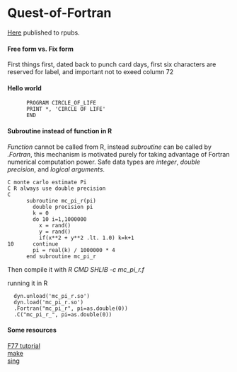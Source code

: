 # Quest-of-Fortran

[Here](https://rpubs.com/Mike/fortran_quest) published to rpubs.


#### Free form vs. Fix form

First things first, dated back to punch card days, first six characters
are reserved for label, and important not to exeed column 72

#### Hello world

          PROGRAM CIRCLE_OF_LIFE
          PRINT *, 'CIRCLE OF LIFE'
          END

#### Subroutine instead of function in R

*Function* cannot be called from R, instead *subroutine* can be called
by *.Fortran*, this mechanism is motivated purely for taking advantage
of Fortran numerical computation power. Safe data types are *integer*,
*double precision*, and *logical arguments*.


    C monte carlo estimate Pi
    C R always use double precision 
    C
          subroutine mc_pi_r(pi)
            double precision pi
            k = 0
            do 10 i=1,1000000
              x = rand()
              y = rand()
              if(x**2 + y**2 .lt. 1.0) k=k+1
    10      continue
            pi = real(k) / 1000000 * 4
          end subroutine mc_pi_r
          

Then compile it with *R CMD SHLIB -c mc\_pi\_r.f*

running it in R

      dyn.unload('mc_pi_r.so')
      dyn.load('mc_pi_r.so')
      .Fortran("mc_pi_r", pi=as.double(0))
      .C("mc_pi_r_", pi=as.double(0))

#### Some resources

[F77 tutorial](https://web.stanford.edu/class/me200c/tutorial_77/index.html)  
[make](https://www2.physics.ox.ac.uk/it-services/makefiles-for-beginners)  
[sing](http://www.mit.edu/people/dmredish/wwwMLRF/links/Humor/FORTRAN.html)
